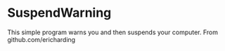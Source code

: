 # SuspendWarning

This simple program warns you and then suspends your computer. From github.com/ericharding
